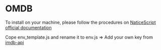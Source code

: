 
# OMDB

To install on your machine, please follow the procedures on [NaticeScript official documentation](https://nativescript-vue.org/en/docs/getting-started/quick-start/)

Cope env_template.js and rename it to env.js => Add your own key from [imdb-api](https://imdb-api.com/ap)
